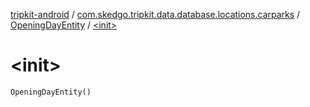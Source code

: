 [tripkit-android](../../index.md) / [com.skedgo.tripkit.data.database.locations.carparks](../index.md) / [OpeningDayEntity](index.md) / [&lt;init&gt;](./-init-.md)

# &lt;init&gt;

`OpeningDayEntity()`